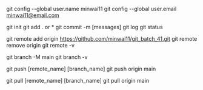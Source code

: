 git config --global user.name minwai11
git config --global user.email minwai11@email.com


git init
git add . or *
git commit -m [messages]
git log
git status

git remote add origin https://github.com/minwai11/git_batch_41.git
git remote remove origin
git remote -v

git branch -M main
git branch -v

git push [remote_name] [branch_name]
git push origin main

git pull [remote_name] [branch_name]
git pull origin main